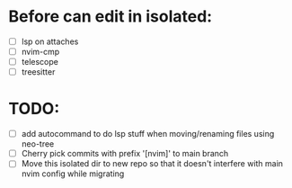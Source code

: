 # Before can edit in isolated:
- [ ] lsp on attaches
- [ ] nvim-cmp
- [ ] telescope
- [ ] treesitter

# TODO:
- [ ] add autocommand to do lsp stuff when moving/renaming files using neo-tree
- [ ] Cherry pick commits with prefix '[nvim]' to main branch
- [ ] Move this isolated dir to new repo so that it doesn't interfere with main nvim config while migrating

